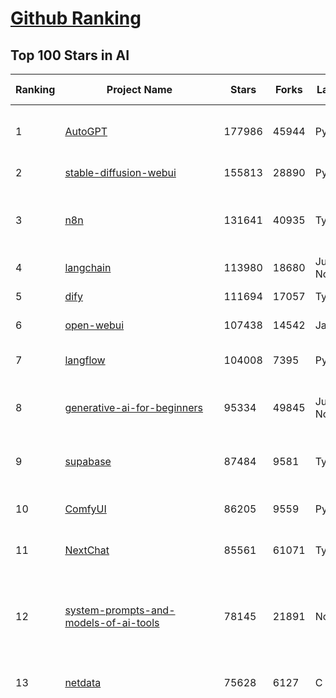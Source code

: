 [Github Ranking](../README.md)
==========

## Top 100 Stars in AI

| Ranking | Project Name | Stars | Forks | Language | Open Issues | Description | Last Commit |
| ------- | ------------ | ----- | ----- | -------- | ----------- | ----------- | ----------- |
| 1 | [AutoGPT](https://github.com/Significant-Gravitas/AutoGPT) | 177986 | 45944 | Python | 160 | AutoGPT is the vision of accessible AI for everyone, to use and to build on. Our mission is to provide the tools, so that you can focus on what matters. | 2025-08-21T23:24:40Z |
| 2 | [stable-diffusion-webui](https://github.com/AUTOMATIC1111/stable-diffusion-webui) | 155813 | 28890 | Python | 2363 | Stable Diffusion web UI | 2025-05-03T06:17:03Z |
| 3 | [n8n](https://github.com/n8n-io/n8n) | 131641 | 40935 | TypeScript | 617 | Fair-code workflow automation platform with native AI capabilities. Combine visual building with custom code, self-host or cloud, 400+ integrations. | 2025-08-22T02:17:33Z |
| 4 | [langchain](https://github.com/langchain-ai/langchain) | 113980 | 18680 | Jupyter Notebook | 213 | 🦜🔗 Build context-aware reasoning applications 🦜🔗 | 2025-08-21T21:57:55Z |
| 5 | [dify](https://github.com/langgenius/dify) | 111694 | 17057 | TypeScript | 711 | Production-ready platform for agentic workflow development. | 2025-08-22T03:37:16Z |
| 6 | [open-webui](https://github.com/open-webui/open-webui) | 107438 | 14542 | JavaScript | 199 | User-friendly AI Interface (Supports Ollama, OpenAI API, ...) | 2025-08-21T18:21:20Z |
| 7 | [langflow](https://github.com/langflow-ai/langflow) | 104008 | 7395 | Python | 436 | Langflow is a powerful tool for building and deploying AI-powered agents and workflows. | 2025-08-22T03:34:50Z |
| 8 | [generative-ai-for-beginners](https://github.com/microsoft/generative-ai-for-beginners) | 95334 | 49845 | Jupyter Notebook | 11 | 21 Lessons, Get Started Building with Generative AI  🔗 https://microsoft.github.io/generative-ai-for-beginners/ | 2025-08-21T14:31:38Z |
| 9 | [supabase](https://github.com/supabase/supabase) | 87484 | 9581 | TypeScript | 235 | The Postgres development platform. Supabase gives you a dedicated Postgres database to build your web, mobile, and AI applications. | 2025-08-22T03:38:21Z |
| 10 | [ComfyUI](https://github.com/comfyanonymous/ComfyUI) | 86205 | 9559 | Python | 2518 | The most powerful and modular diffusion model GUI, api and backend with a graph/nodes interface. | 2025-08-22T03:32:41Z |
| 11 | [NextChat](https://github.com/ChatGPTNextWeb/NextChat) | 85561 | 61071 | TypeScript | 660 | ✨ Light and Fast AI Assistant. Support: Web \| iOS \| MacOS \| Android \|  Linux \| Windows | 2025-08-10T09:21:12Z |
| 12 | [system-prompts-and-models-of-ai-tools](https://github.com/x1xhlol/system-prompts-and-models-of-ai-tools) | 78145 | 21891 | None | 48 | FULL v0, Cursor, Manus, Augment Code, Same.dev, Lovable, Devin, Replit Agent, Windsurf Agent, VSCode Agent, Dia Browser, Xcode, Trae AI, Cluely & Orchids.app (And other Open Sourced) System Prompts, Tools & AI Models. | 2025-08-18T19:55:09Z |
| 13 | [netdata](https://github.com/netdata/netdata) | 75628 | 6127 | C | 167 | The fastest path to AI-powered full stack observability, even for lean teams. | 2025-08-22T00:23:49Z |
| 14 | [funNLP](https://github.com/fighting41love/funNLP) | 75586 | 14966 | Python | 34 | 中英文敏感词、语言检测、中外手机/电话归属地/运营商查询、名字推断性别、手机号抽取、身份证抽取、邮箱抽取、中日文人名库、中文缩写库、拆字词典、词汇情感值、停用词、反动词表、暴恐词表、繁简体转换、英文模拟中文发音、汪峰歌词生成器、职业名称词库、同义词库、反义词库、否定词库、汽车品牌词库、汽车零件词库、连续英文切割、各种中文词向量、公司名字大全、古诗词库、IT词库、财经词库、成语词库、地名词库、历史名人词库、诗词词库、医学词库、饮食词库、法律词库、汽车词库、动物词库、中文聊天语料、中文谣言数据、百度中文问答数据集、句子相似度匹配算法集合、bert资源、文本生成&摘要相关工具、cocoNLP信息抽取工具、国内电话号码正则匹配、清华大学XLORE:中英文跨语言百科知识图谱、清华大学人工智能技术系列报告、自然语言生成、NLU太难了系列、自动对联数据及机器人、用户名黑名单列表、罪名法务名词及分类模型、微信公众号语料、cs224n深度学习自然语言处理课程、中文手写汉字识别、中文自然语言处理 语料/数据集、变量命名神器、分词语料库+代码、任务型对话英文数据集、ASR 语音数据集 + 基于深度学习的中文语音识别系统、笑声检测器、Microsoft多语言数字/单位/如日期时间识别包、中华新华字典数据库及api(包括常用歇后语、成语、词语和汉字)、文档图谱自动生成、SpaCy 中文模型、Common Voice语音识别数据集新版、神经网络关系抽取、基于bert的命名实体识别、关键词(Keyphrase)抽取包pke、基于医疗领域知识图谱的问答系统、基于依存句法与语义角色标注的事件三元组抽取、依存句法分析4万句高质量标注数据、cnocr：用来做中文OCR的Python3包、中文人物关系知识图谱项目、中文nlp竞赛项目及代码汇总、中文字符数据、speech-aligner: 从“人声语音”及其“语言文本”产生音素级别时间对齐标注的工具、AmpliGraph: 知识图谱表示学习(Python)库：知识图谱概念链接预测、Scattertext 文本可视化(python)、语言/知识表示工具：BERT & ERNIE、中文对比英文自然语言处理NLP的区别综述、Synonyms中文近义词工具包、HarvestText领域自适应文本挖掘工具（新词发现-情感分析-实体链接等）、word2word：(Python)方便易用的多语言词-词对集：62种语言/3,564个多语言对、语音识别语料生成工具：从具有音频/字幕的在线视频创建自动语音识别(ASR)语料库、构建医疗实体识别的模型（包含词典和语料标注）、单文档非监督的关键词抽取、Kashgari中使用gpt-2语言模型、开源的金融投资数据提取工具、文本自动摘要库TextTeaser: 仅支持英文、人民日报语料处理工具集、一些关于自然语言的基本模型、基于14W歌曲知识库的问答尝试--功能包括歌词接龙and已知歌词找歌曲以及歌曲歌手歌词三角关系的问答、基于Siamese bilstm模型的相似句子判定模型并提供训练数据集和测试数据集、用Transformer编解码模型实现的根据Hacker News文章标题自动生成评论、用BERT进行序列标记和文本分类的模板代码、LitBank：NLP数据集——支持自然语言处理和计算人文学科任务的100部带标记英文小说语料、百度开源的基准信息抽取系统、虚假新闻数据集、Facebook: LAMA语言模型分析，提供Transformer-XL/BERT/ELMo/GPT预训练语言模型的统一访问接口、CommonsenseQA：面向常识的英文QA挑战、中文知识图谱资料、数据及工具、各大公司内部里大牛分享的技术文档 PDF 或者 PPT、自然语言生成SQL语句（英文）、中文NLP数据增强（EDA）工具、英文NLP数据增强工具 、基于医药知识图谱的智能问答系统、京东商品知识图谱、基于mongodb存储的军事领域知识图谱问答项目、基于远监督的中文关系抽取、语音情感分析、中文ULMFiT-情感分析-文本分类-语料及模型、一个拍照做题程序、世界各国大规模人名库、一个利用有趣中文语料库 qingyun 训练出来的中文聊天机器人、中文聊天机器人seqGAN、省市区镇行政区划数据带拼音标注、教育行业新闻语料库包含自动文摘功能、开放了对话机器人-知识图谱-语义理解-自然语言处理工具及数据、中文知识图谱：基于百度百科中文页面-抽取三元组信息-构建中文知识图谱、masr: 中文语音识别-提供预训练模型-高识别率、Python音频数据增广库、中文全词覆盖BERT及两份阅读理解数据、ConvLab：开源多域端到端对话系统平台、中文自然语言处理数据集、基于最新版本rasa搭建的对话系统、基于TensorFlow和BERT的管道式实体及关系抽取、一个小型的证券知识图谱/知识库、复盘所有NLP比赛的TOP方案、OpenCLaP：多领域开源中文预训练语言模型仓库、UER：基于不同语料+编码器+目标任务的中文预训练模型仓库、中文自然语言处理向量合集、基于金融-司法领域(兼有闲聊性质)的聊天机器人、g2pC：基于上下文的汉语读音自动标记模块、Zincbase 知识图谱构建工具包、诗歌质量评价/细粒度情感诗歌语料库、快速转化「中文数字」和「阿拉伯数字」、百度知道问答语料库、基于知识图谱的问答系统、jieba_fast 加速版的jieba、正则表达式教程、中文阅读理解数据集、基于BERT等最新语言模型的抽取式摘要提取、Python利用深度学习进行文本摘要的综合指南、知识图谱深度学习相关资料整理、维基大规模平行文本语料、StanfordNLP 0.2.0：纯Python版自然语言处理包、NeuralNLP-NeuralClassifier：腾讯开源深度学习文本分类工具、端到端的封闭域对话系统、中文命名实体识别：NeuroNER vs. BertNER、新闻事件线索抽取、2019年百度的三元组抽取比赛：“科学空间队”源码、基于依存句法的开放域文本知识三元组抽取和知识库构建、中文的GPT2训练代码、ML-NLP - 机器学习(Machine Learning)NLP面试中常考到的知识点和代码实现、nlp4han:中文自然语言处理工具集(断句/分词/词性标注/组块/句法分析/语义分析/NER/N元语法/HMM/代词消解/情感分析/拼写检查、XLM：Facebook的跨语言预训练语言模型、用基于BERT的微调和特征提取方法来进行知识图谱百度百科人物词条属性抽取、中文自然语言处理相关的开放任务-数据集-当前最佳结果、CoupletAI - 基于CNN+Bi-LSTM+Attention 的自动对对联系统、抽象知识图谱、MiningZhiDaoQACorpus - 580万百度知道问答数据挖掘项目、brat rapid annotation tool: 序列标注工具、大规模中文知识图谱数据：1.4亿实体、数据增强在机器翻译及其他nlp任务中的应用及效果、allennlp阅读理解:支持多种数据和模型、PDF表格数据提取工具 、 Graphbrain：AI开源软件库和科研工具，目的是促进自动意义提取和文本理解以及知识的探索和推断、简历自动筛选系统、基于命名实体识别的简历自动摘要、中文语言理解测评基准，包括代表性的数据集&基准模型&语料库&排行榜、树洞 OCR 文字识别 、从包含表格的扫描图片中识别表格和文字、语声迁移、Python口语自然语言处理工具集(英文)、 similarity：相似度计算工具包，java编写、海量中文预训练ALBERT模型 、Transformers 2.0 、基于大规模音频数据集Audioset的音频增强 、Poplar：网页版自然语言标注工具、图片文字去除，可用于漫画翻译 、186种语言的数字叫法库、Amazon发布基于知识的人-人开放领域对话数据集 、中文文本纠错模块代码、繁简体转换 、 Python实现的多种文本可读性评价指标、类似于人名/地名/组织机构名的命名体识别数据集 、东南大学《知识图谱》研究生课程(资料)、. 英文拼写检查库 、 wwsearch是企业微信后台自研的全文检索引擎、CHAMELEON：深度学习新闻推荐系统元架构 、 8篇论文梳理BERT相关模型进展与反思、DocSearch：免费文档搜索引擎、 LIDA：轻量交互式对话标注工具 、aili - the fastest in-memory index in the East 东半球最快并发索引 、知识图谱车音工作项目、自然语言生成资源大全 、中日韩分词库mecab的Python接口库、中文文本摘要/关键词提取、汉字字符特征提取器 (featurizer)，提取汉字的特征（发音特征、字形特征）用做深度学习的特征、中文生成任务基准测评 、中文缩写数据集、中文任务基准测评 - 代表性的数据集-基准(预训练)模型-语料库-baseline-工具包-排行榜、PySS3：面向可解释AI的SS3文本分类器机器可视化工具 、中文NLP数据集列表、COPE - 格律诗编辑程序、doccano：基于网页的开源协同多语言文本标注工具 、PreNLP：自然语言预处理库、简单的简历解析器，用来从简历中提取关键信息、用于中文闲聊的GPT2模型：GPT2-chitchat、基于检索聊天机器人多轮响应选择相关资源列表(Leaderboards、Datasets、Papers)、(Colab)抽象文本摘要实现集锦(教程 、词语拼音数据、高效模糊搜索工具、NLP数据增广资源集、微软对话机器人框架 、 GitHub Typo Corpus：大规模GitHub多语言拼写错误/语法错误数据集、TextCluster：短文本聚类预处理模块 Short text cluster、面向语音识别的中文文本规范化、BLINK：最先进的实体链接库、BertPunc：基于BERT的最先进标点修复模型、Tokenizer：快速、可定制的文本词条化库、中文语言理解测评基准，包括代表性的数据集、基准(预训练)模型、语料库、排行榜、spaCy 医学文本挖掘与信息提取 、 NLP任务示例项目代码集、 python拼写检查库、chatbot-list - 行业内关于智能客服、聊天机器人的应用和架构、算法分享和介绍、语音质量评价指标(MOSNet, BSSEval, STOI, PESQ, SRMR)、 用138GB语料训练的法文RoBERTa预训练语言模型 、BERT-NER-Pytorch：三种不同模式的BERT中文NER实验、无道词典 - 有道词典的命令行版本，支持英汉互查和在线查询、2019年NLP亮点回顾、 Chinese medical dialogue data 中文医疗对话数据集 、最好的汉字数字(中文数字)-阿拉伯数字转换工具、 基于百科知识库的中文词语多词义/义项获取与特定句子词语语义消歧、awesome-nlp-sentiment-analysis - 情感分析、情绪原因识别、评价对象和评价词抽取、LineFlow：面向所有深度学习框架的NLP数据高效加载器、中文医学NLP公开资源整理 、MedQuAD：(英文)医学问答数据集、将自然语言数字串解析转换为整数和浮点数、Transfer Learning in Natural Language Processing (NLP) 、面向语音识别的中文/英文发音辞典、Tokenizers：注重性能与多功能性的最先进分词器、CLUENER 细粒度命名实体识别 Fine Grained Named Entity Recognition、 基于BERT的中文命名实体识别、中文谣言数据库、NLP数据集/基准任务大列表、nlp相关的一些论文及代码, 包括主题模型、词向量(Word Embedding)、命名实体识别(NER)、文本分类(Text Classificatin)、文本生成(Text Generation)、文本相似性(Text Similarity)计算等，涉及到各种与nlp相关的算法，基于keras和tensorflow 、Python文本挖掘/NLP实战示例、 Blackstone：面向非结构化法律文本的spaCy pipeline和NLP模型通过同义词替换实现文本“变脸” 、中文 预训练 ELECTREA 模型: 基于对抗学习 pretrain Chinese Model 、albert-chinese-ner - 用预训练语言模型ALBERT做中文NER 、基于GPT2的特定主题文本生成/文本增广、开源预训练语言模型合集、多语言句向量包、编码、标记和实现：一种可控高效的文本生成方法、 英文脏话大列表 、attnvis：GPT2、BERT等transformer语言模型注意力交互可视化、CoVoST：Facebook发布的多语种语音-文本翻译语料库，包括11种语言(法语、德语、荷兰语、俄语、西班牙语、意大利语、土耳其语、波斯语、瑞典语、蒙古语和中文)的语音、文字转录及英文译文、Jiagu自然语言处理工具 - 以BiLSTM等模型为基础，提供知识图谱关系抽取 中文分词 词性标注 命名实体识别 情感分析 新词发现 关键词 文本摘要 文本聚类等功能、用unet实现对文档表格的自动检测，表格重建、NLP事件提取文献资源列表 、 金融领域自然语言处理研究资源大列表、CLUEDatasetSearch - 中英文NLP数据集：搜索所有中文NLP数据集，附常用英文NLP数据集 、medical_NER - 中文医学知识图谱命名实体识别 、(哈佛)讲因果推理的免费书、知识图谱相关学习资料/数据集/工具资源大列表、Forte：灵活强大的自然语言处理pipeline工具集 、Python字符串相似性算法库、PyLaia：面向手写文档分析的深度学习工具包、TextFooler：针对文本分类/推理的对抗文本生成模块、Haystack：灵活、强大的可扩展问答(QA)框架、中文关键短语抽取工具 | 2024-05-10T07:38:24Z |
| 15 | [Deep-Live-Cam](https://github.com/hacksider/Deep-Live-Cam) | 72635 | 10491 | Python | 67 | real time face swap and one-click video deepfake with only a single image | 2025-08-11T13:37:45Z |
| 16 | [gemini-cli](https://github.com/google-gemini/gemini-cli) | 71064 | 7263 | TypeScript | 1527 | An open-source AI agent that brings the power of Gemini directly into your terminal. | 2025-08-22T02:51:32Z |
| 17 | [browser-use](https://github.com/browser-use/browser-use) | 68363 | 7921 | Python | 508 | 🌐 Make websites accessible for AI agents. Automate tasks online with ease. | 2025-08-22T00:41:06Z |
| 18 | [awesome-mcp-servers](https://github.com/punkpeye/awesome-mcp-servers) | 66885 | 5393 | None | 28 | A collection of MCP servers. | 2025-08-18T04:08:50Z |
| 19 | [LLMs-from-scratch](https://github.com/rasbt/LLMs-from-scratch) | 66854 | 9377 | Jupyter Notebook | 4 | Implement a ChatGPT-like LLM in PyTorch from scratch, step by step | 2025-08-20T02:08:30Z |
| 20 | [AppFlowy](https://github.com/AppFlowy-IO/AppFlowy) | 65013 | 4504 | Dart | 975 | Bring projects, wikis, and teams together with AI. AppFlowy is the AI collaborative workspace where you achieve more without losing control of your data. The leading open source Notion alternative. | 2025-08-20T02:52:32Z |
| 21 | [lobe-chat](https://github.com/lobehub/lobe-chat) | 64714 | 13428 | TypeScript | 894 | 🤯 Lobe Chat - an open-source, modern design AI chat framework. Supports multiple AI providers (OpenAI / Claude 4 / Gemini / DeepSeek / Ollama / Qwen), Knowledge Base (file upload / RAG ), one click install MCP Marketplace and Artifacts / Thinking. One-click FREE deployment of your private AI Agent application. | 2025-08-22T03:45:05Z |
| 22 | [ragflow](https://github.com/infiniflow/ragflow) | 62850 | 6470 | TypeScript | 2680 | RAGFlow is an open-source RAG (Retrieval-Augmented Generation) engine based on deep document understanding. | 2025-08-22T03:06:35Z |
| 23 | [awesome-llm-apps](https://github.com/Shubhamsaboo/awesome-llm-apps) | 61080 | 7362 | Python | 6 | Collection of awesome LLM apps with AI Agents and RAG using OpenAI, Anthropic, Gemini and opensource models. | 2025-08-18T02:24:57Z |
| 24 | [MetaGPT](https://github.com/FoundationAgents/MetaGPT) | 58012 | 6973 | Python | 12 | 🌟 The Multi-Agent Framework: First AI Software Company, Towards Natural Language Programming | 2025-06-30T11:45:55Z |
| 25 | [LLaMA-Factory](https://github.com/hiyouga/LLaMA-Factory) | 56568 | 6927 | Python | 595 | Unified Efficient Fine-Tuning of 100+ LLMs & VLMs (ACL 2024) | 2025-08-20T15:52:51Z |
| 26 | [gpt-engineer](https://github.com/AntonOsika/gpt-engineer) | 54755 | 7267 | Python | 31 | CLI platform to experiment with codegen. Precursor to: https://lovable.dev | 2025-05-14T10:15:10Z |
| 27 | [ChatGPT](https://github.com/lencx/ChatGPT) | 54038 | 6150 | Rust | 838 | 🔮 ChatGPT Desktop Application (Mac, Windows and Linux) | 2024-08-29T17:58:11Z |
| 28 | [meilisearch](https://github.com/meilisearch/meilisearch) | 52868 | 2134 | Rust | 211 | A lightning-fast search engine API bringing AI-powered hybrid search to your sites and applications. | 2025-08-21T15:58:12Z |
| 29 | [crawl4ai](https://github.com/unclecode/crawl4ai) | 51368 | 5091 | Python | 148 | 🚀🤖 Crawl4AI: Open-source LLM Friendly Web Crawler & Scraper. Don't be shy, join here: https://discord.gg/jP8KfhDhyN | 2025-08-21T13:44:07Z |
| 30 | [OpenBB](https://github.com/OpenBB-finance/OpenBB) | 50933 | 4775 | Python | 37 | Financial data platform for analysts, quants and AI agents. | 2025-08-20T03:18:48Z |
| 31 | [firecrawl](https://github.com/firecrawl/firecrawl) | 50658 | 4436 | TypeScript | 147 | The Web Data API for AI - Turn entire websites into LLM-ready markdown or structured data 🔥 | 2025-08-21T16:18:52Z |
| 32 | [autogen](https://github.com/microsoft/autogen) | 48964 | 7474 | Python | 394 | A programming framework for agentic AI 🤖 PyPi: autogen-agentchat Discord: https://aka.ms/autogen-discord Office Hour: https://aka.ms/autogen-officehour | 2025-08-20T06:43:11Z |
| 33 | [anything-llm](https://github.com/Mintplex-Labs/anything-llm) | 48186 | 4946 | JavaScript | 259 | The all-in-one Desktop & Docker AI application with built-in RAG, AI agents, No-code agent builder, MCP compatibility,  and more. | 2025-08-20T17:51:17Z |
| 34 | [dbeaver](https://github.com/dbeaver/dbeaver) | 44926 | 3803 | Java | 3048 | Free universal database tool and SQL client | 2025-08-21T21:38:55Z |
| 35 | [unsloth](https://github.com/unslothai/unsloth) | 44482 | 3598 | Python | 716 | Fine-tuning & Reinforcement Learning for LLMs. 🦥 Train OpenAI gpt-oss, Qwen3, Llama 4, DeepSeek-R1, Gemma 3, TTS 2x faster with 70% less VRAM. | 2025-08-21T23:54:39Z |
| 36 | [JeecgBoot](https://github.com/jeecgboot/JeecgBoot) | 43675 | 15518 | Java | 29 | 🔥企业级低代码平台集成了AI应用平台，帮助企业快速实现低代码开发和构建AI应用！前后端分离架构 SpringBoot，SpringCloud、Mybatis，Ant Design4、 Vue3.0、TS+vite！强大的代码生成器让前后端代码一键生成，无需写任何代码! 引领AI低代码开发模式: AI生成->OnlineCoding-> 代码生成-> 手工MERGE，显著的提高效率，又不失灵活~ | 2025-08-21T14:37:32Z |
| 37 | [Flowise](https://github.com/FlowiseAI/Flowise) | 42867 | 22000 | TypeScript | 618 | Build AI Agents, Visually | 2025-08-19T16:38:59Z |
| 38 | [ClickHouse](https://github.com/ClickHouse/ClickHouse) | 42476 | 7583 | C++ | 4440 | ClickHouse® is a real-time analytics database management system | 2025-08-22T03:33:16Z |
| 39 | [airflow](https://github.com/apache/airflow) | 41676 | 15478 | Python | 1283 | Apache Airflow - A platform to programmatically author, schedule, and monitor workflows | 2025-08-22T02:35:24Z |
| 40 | [kong](https://github.com/Kong/kong) | 41589 | 4967 | Lua | 67 | 🦍 The Cloud-Native API Gateway and AI Gateway. | 2025-08-19T03:57:06Z |
| 41 | [ailearning](https://github.com/apachecn/ailearning) | 41289 | 11576 | Python | 3 | AiLearning：数据分析+机器学习实战+线性代数+PyTorch+NLTK+TF2 | 2024-11-12T16:21:55Z |
| 42 | [ColossalAI](https://github.com/hpcaitech/ColossalAI) | 41104 | 4526 | Python | 427 | Making large AI models cheaper, faster and more accessible | 2025-08-18T09:10:00Z |
| 43 | [GitHubDaily](https://github.com/GitHubDaily/GitHubDaily) | 39740 | 4128 | None | 399 | 坚持分享 GitHub 上高质量、有趣实用的开源技术教程、开发者工具、编程网站、技术资讯。A list cool, interesting projects of GitHub. | 2025-03-20T08:54:47Z |
| 44 | [AI-For-Beginners](https://github.com/microsoft/AI-For-Beginners) | 39723 | 7725 | Jupyter Notebook | 27 | 12 Weeks, 24 Lessons, AI for All! | 2025-08-20T23:43:32Z |
| 45 | [ai-hedge-fund](https://github.com/virattt/ai-hedge-fund) | 39475 | 6952 | Python | 19 | An AI Hedge Fund Team | 2025-08-20T19:46:02Z |
| 46 | [MoneyPrinterTurbo](https://github.com/harry0703/MoneyPrinterTurbo) | 39338 | 5699 | Python | 180 | 利用AI大模型，一键生成高清短视频 Generate short videos with one click using AI LLM. | 2025-06-11T06:34:54Z |
| 47 | [upscayl](https://github.com/upscayl/upscayl) | 39184 | 1816 | TypeScript | 58 | 🆙 Upscayl - #1 Free and Open Source AI Image Upscaler for Linux, MacOS and Windows. | 2025-08-01T14:28:41Z |
| 48 | [mem0](https://github.com/mem0ai/mem0) | 38596 | 4015 | Python | 359 | Universal memory layer for AI Agents; Announcing OpenMemory MCP - local and secure memory management. | 2025-08-21T17:57:28Z |
| 49 | [ray](https://github.com/ray-project/ray) | 38584 | 6728 | Python | 2698 | Ray is an AI compute engine. Ray consists of a core distributed runtime and a set of AI Libraries for accelerating ML workloads. | 2025-08-22T03:10:54Z |
| 50 | [chatgpt-on-wechat](https://github.com/zhayujie/chatgpt-on-wechat) | 38566 | 9386 | Python | 300 | 基于大模型搭建的聊天机器人，同时支持 微信公众号、企业微信应用、飞书、钉钉 等接入，可选择ChatGPT/Claude/DeepSeek/文心一言/讯飞星火/通义千问/ Gemini/GLM-4/Kimi/LinkAI，能处理文本、语音和图片，访问操作系统和互联网，支持基于自有知识库进行定制企业智能客服。 | 2025-08-08T02:47:49Z |
| 51 | [quivr](https://github.com/QuivrHQ/quivr) | 38317 | 3673 | Python | 2 | Opiniated RAG for integrating GenAI in your apps 🧠   Focus on your product rather than the RAG. Easy integration in existing products with customisation!  Any LLM: GPT4, Groq, Llama. Any Vectorstore: PGVector, Faiss. Any Files. Anyway you want.  | 2025-07-09T12:55:23Z |
| 52 | [photoprism](https://github.com/photoprism/photoprism) | 38153 | 2126 | Go | 424 | AI-Powered Photos App for the Decentralized Web 🌈💎✨ | 2025-08-21T17:18:35Z |
| 53 | [Open-Assistant](https://github.com/LAION-AI/Open-Assistant) | 37454 | 3297 | Python | 228 | OpenAssistant is a chat-based assistant that understands tasks, can interact with third-party systems, and retrieve information dynamically to do so. | 2024-08-17T01:55:35Z |
| 54 | [aider](https://github.com/Aider-AI/aider) | 36852 | 3416 | Python | 999 | aider is AI pair programming in your terminal | 2025-08-13T17:30:01Z |
| 55 | [MockingBird](https://github.com/babysor/MockingBird) | 36564 | 5263 | Python | 476 | 🚀AI拟声: 5秒内克隆您的声音并生成任意语音内容 Clone a voice in 5 seconds to generate arbitrary speech in real-time | 2024-11-15T05:00:29Z |
| 56 | [docling](https://github.com/docling-project/docling) | 36483 | 2504 | Python | 483 | Get your documents ready for gen AI | 2025-08-21T16:18:08Z |
| 57 | [chatbox](https://github.com/chatboxai/chatbox) | 36318 | 3492 | TypeScript | 823 | User-friendly Desktop Client App for AI Models/LLMs (GPT, Claude, Gemini, Ollama...) | 2025-08-20T08:29:12Z |
| 58 | [google-research](https://github.com/google-research/google-research) | 36219 | 8165 | Jupyter Notebook | 1061 | Google Research | 2025-08-21T14:26:22Z |
| 59 | [crewAI](https://github.com/crewAIInc/crewAI) | 35972 | 4831 | Python | 49 | Framework for orchestrating role-playing, autonomous AI agents. By fostering collaborative intelligence, CrewAI empowers agents to work together seamlessly, tackling complex tasks. | 2025-08-22T01:53:32Z |
| 60 | [mindsdb](https://github.com/mindsdb/mindsdb) | 35363 | 5708 | Python | 56 | AI Analytics Engine that can answer questions over large scale data. - The only MCP Server you'll ever need | 2025-08-22T03:23:43Z |
| 61 | [AgentGPT](https://github.com/reworkd/AgentGPT) | 34788 | 9471 | TypeScript | 130 | 🤖 Assemble, configure, and deploy autonomous AI Agents in your browser. | 2025-04-29T01:19:32Z |
| 62 | [LocalAI](https://github.com/mudler/LocalAI) | 34759 | 2715 | Go | 374 | :robot: The free, Open Source alternative to OpenAI, Claude and others. Self-hosted and local-first. Drop-in replacement for OpenAI,  running on consumer-grade hardware. No GPU required. Runs gguf, transformers, diffusers and many more models architectures. Features: Generate Text, Audio, Video, Images, Voice Cloning, Distributed, P2P inference | 2025-08-21T21:47:49Z |
| 63 | [ai-agents-for-beginners](https://github.com/microsoft/ai-agents-for-beginners) | 34724 | 11044 | Jupyter Notebook | 9 | 11 Lessons to Get Started Building AI Agents | 2025-08-21T15:32:25Z |
| 64 | [cursor-free-vip](https://github.com/yeongpin/cursor-free-vip) | 34691 | 4260 | Python | 553 | [Support 0.49.x]（Reset Cursor AI MachineID & Bypass Higher Token Limit） Cursor Ai ，自动重置机器ID ， 免费升级使用Pro功能: You've reached your trial request limit. / Too many free trial accounts used on this machine. Please upgrade to pro. We have this limit in place to prevent abuse. Please let us know if you believe this is a mistake. | 2025-06-18T02:18:31Z |
| 65 | [gold-miner](https://github.com/xitu/gold-miner) | 34244 | 5048 | None | 9 | 🥇掘金翻译计划，可能是世界最大最好的英译中技术社区，最懂读者和译者的翻译平台： | 2024-04-17T09:44:37Z |
| 66 | [gpt-pilot](https://github.com/Pythagora-io/gpt-pilot) | 33311 | 3410 | Python | 236 | The first real AI developer | 2025-03-04T06:26:32Z |
| 67 | [Fabric](https://github.com/danielmiessler/Fabric) | 33129 | 3405 | JavaScript | 107 | Fabric is an open-source framework for augmenting humans using AI. It provides a modular system for solving specific problems using a crowdsourced set of AI prompts that can be used anywhere. | 2025-08-20T16:37:52Z |
| 68 | [ruoyi-vue-pro](https://github.com/YunaiV/ruoyi-vue-pro) | 32894 | 7082 | Java | 2 | 🔥 官方推荐 🔥 RuoYi-Vue 全新 Pro 版本，优化重构所有功能。基于 Spring Boot + MyBatis Plus + Vue & Element 实现的后台管理系统 + 微信小程序，支持 RBAC 动态权限、数据权限、SaaS 多租户、Flowable 工作流、三方登录、支付、短信、商城、CRM、ERP、AI 大模型等功能。你的 ⭐️ Star ⭐️，是作者生发的动力！ | 2025-08-20T13:38:57Z |
| 69 | [awesome-cursorrules](https://github.com/PatrickJS/awesome-cursorrules) | 32831 | 2715 | MDX | 33 | 📄  Configuration files that enhance Cursor AI editor experience with custom rules and behaviors | 2025-08-17T18:54:26Z |
| 70 | [spaCy](https://github.com/explosion/spaCy) | 32216 | 4563 | Python | 167 | 💫 Industrial-strength Natural Language Processing (NLP) in Python | 2025-05-28T15:28:05Z |
| 71 | [agno](https://github.com/agno-agi/agno) | 32132 | 4086 | Python | 124 | Open-source framework for building multi-agent systems with memory, knowledge and reasoning. | 2025-08-21T23:25:03Z |
| 72 | [chatbot-ui](https://github.com/mckaywrigley/chatbot-ui) | 32130 | 9297 | TypeScript | 176 | AI chat for any model. | 2024-08-03T00:38:07Z |
| 73 | [tabby](https://github.com/TabbyML/tabby) | 31990 | 1562 | Rust | 204 | Self-hosted AI coding assistant | 2025-08-19T20:03:43Z |
| 74 | [nacos](https://github.com/alibaba/nacos) | 31957 | 13131 | Java | 249 | an easy-to-use dynamic service discovery, configuration and service management platform for building AI cloud native applications. | 2025-08-21T15:24:26Z |
| 75 | [fairseq](https://github.com/facebookresearch/fairseq) | 31737 | 6591 | Python | 1191 | Facebook AI Research Sequence-to-Sequence Toolkit written in Python. | 2025-06-10T21:41:39Z |
| 76 | [Folo](https://github.com/RSSNext/Folo) | 31521 | 1435 | TypeScript | 197 | 🧡 Follow everything in one place | 2025-08-22T03:26:50Z |
| 77 | [netron](https://github.com/lutzroeder/netron) | 31229 | 2972 | JavaScript | 21 | Visualizer for neural network, deep learning and machine learning models | 2025-08-21T23:17:03Z |
| 78 | [cursor](https://github.com/cursor/cursor) | 31121 | 2028 | None | 2027 | The AI Code Editor | 2024-10-13T19:23:26Z |
| 79 | [khoj](https://github.com/khoj-ai/khoj) | 30771 | 1778 | Python | 76 | Your AI second brain. Self-hostable. Get answers from the web or your docs. Build custom agents, schedule automations, do deep research. Turn any online or local LLM into your personal, autonomous AI (gpt, claude, gemini, llama, qwen, mistral). Get started - free. | 2025-08-21T03:23:29Z |
| 80 | [exo](https://github.com/exo-explore/exo) | 30301 | 1957 | Python | 361 | Run your own AI cluster at home with everyday devices 📱💻 🖥️⌚ | 2025-03-21T22:23:32Z |
| 81 | [AI-Expert-Roadmap](https://github.com/AMAI-GmbH/AI-Expert-Roadmap) | 30195 | 2534 | JavaScript | 20 | Roadmap to becoming an Artificial Intelligence Expert in 2022 | 2023-12-31T02:20:16Z |
| 82 | [roop](https://github.com/s0md3v/roop) | 30144 | 6847 | Python | 0 | one-click face swap | 2024-08-19T12:57:17Z |
| 83 | [pytorch-lightning](https://github.com/Lightning-AI/pytorch-lightning) | 30011 | 3558 | Python | 917 | Pretrain, finetune ANY AI model of ANY size on multiple GPUs, TPUs with zero code changes. | 2025-08-21T16:07:19Z |
| 84 | [llm-app](https://github.com/pathwaycom/llm-app) | 29933 | 853 | Jupyter Notebook | 5 | Ready-to-run cloud templates for RAG, AI pipelines, and enterprise search with live data. 🐳Docker-friendly.⚡Always in sync with Sharepoint, Google Drive, S3, Kafka, PostgreSQL, real-time data APIs, and more. | 2025-07-30T12:13:39Z |
| 85 | [Mr.-Ranedeer-AI-Tutor](https://github.com/JushBJJ/Mr.-Ranedeer-AI-Tutor) | 29626 | 3381 | None | 13 | A GPT-4 AI Tutor Prompt for customizable personalized learning experiences. | 2025-06-14T06:58:48Z |
| 86 | [LibreChat](https://github.com/danny-avila/LibreChat) | 29326 | 5449 | TypeScript | 156 | Enhanced ChatGPT Clone: Features Agents, DeepSeek, Anthropic, AWS, OpenAI, Responses API, Azure, Groq, o1, GPT-5, Mistral, OpenRouter, Vertex AI, Gemini, Artifacts, AI model switching, message search, Code Interpreter, langchain, DALL-E-3, OpenAPI Actions, Functions, Secure Multi-User Auth, Presets, open-source for self-hosting. Active project. | 2025-08-21T16:50:10Z |
| 87 | [qlib](https://github.com/microsoft/qlib) | 28624 | 4423 | Python | 256 | Qlib is an AI-oriented Quant investment platform that aims to use AI tech to empower Quant Research, from exploring ideas to implementing productions. Qlib supports diverse ML modeling paradigms, including supervised learning, market dynamics modeling, and RL, and is now equipped with https://github.com/microsoft/RD-Agent to automate R&D process. | 2025-08-19T09:46:10Z |
| 88 | [Jobs_Applier_AI_Agent_AIHawk](https://github.com/feder-cr/Jobs_Applier_AI_Agent_AIHawk) | 28589 | 4321 | Python | 11 | AIHawk aims to easy job hunt process by automating the job application process. Utilizing artificial intelligence, it enables users to apply for multiple jobs in a tailored way. | 2025-05-28T13:24:12Z |
| 89 | [continue](https://github.com/continuedev/continue) | 28488 | 3381 | TypeScript | 730 | ⏩ Ship faster with Continuous AI. Build and run custom agents across your IDE, terminal, and CI | 2025-08-22T02:51:04Z |
| 90 | [so-vits-svc](https://github.com/svc-develop-team/so-vits-svc) | 27543 | 5036 | Python | 21 | SoftVC VITS Singing Voice Conversion | 2023-11-11T13:11:31Z |
| 91 | [Genesis](https://github.com/Genesis-Embodied-AI/Genesis) | 27090 | 2468 | Python | 124 | A generative world for general-purpose robotics & embodied AI learning. | 2025-08-22T00:26:38Z |
| 92 | [context7](https://github.com/upstash/context7) | 26795 | 1365 | JavaScript | 74 | Context7 MCP Server -- Up-to-date code documentation for LLMs and AI code editors | 2025-08-21T13:14:01Z |
| 93 | [nx](https://github.com/nrwl/nx) | 26730 | 2583 | TypeScript | 567 | An AI-first build platform that connects everything from your editor to CI. Helping you deliver fast, without breaking things. | 2025-08-22T01:59:19Z |
| 94 | [PDFMathTranslate](https://github.com/Byaidu/PDFMathTranslate) | 26553 | 2310 | Python | 110 | PDF scientific paper translation with preserved formats - 基于 AI 完整保留排版的 PDF 文档全文双语翻译，支持 Google/DeepL/Ollama/OpenAI 等服务，提供 CLI/GUI/MCP/Docker/Zotero | 2025-08-19T03:05:19Z |
| 95 | [500-AI-Machine-learning-Deep-learning-Computer-vision-NLP-Projects-with-code](https://github.com/ashishpatel26/500-AI-Machine-learning-Deep-learning-Computer-vision-NLP-Projects-with-code) | 26547 | 6076 | None | 43 | 500 AI Machine learning Deep learning Computer vision NLP Projects with code | 2025-08-01T11:54:09Z |
| 96 | [generative-models](https://github.com/Stability-AI/generative-models) | 26306 | 2939 | Python | 270 | Generative Models by Stability AI | 2025-05-20T14:53:33Z |
| 97 | [semantic-kernel](https://github.com/microsoft/semantic-kernel) | 25898 | 4151 | C# | 482 | Integrate cutting-edge LLM technology quickly and easily into your apps | 2025-08-21T07:36:02Z |
| 98 | [InvokeAI](https://github.com/invoke-ai/InvokeAI) | 25751 | 2642 | TypeScript | 625 | Invoke is a leading creative engine for Stable Diffusion models, empowering professionals, artists, and enthusiasts to generate and create visual media using the latest AI-driven technologies. The solution offers an industry leading WebUI, and serves as the foundation for multiple commercial products. | 2025-08-22T03:38:47Z |
| 99 | [composio](https://github.com/ComposioHQ/composio) | 25643 | 4370 | TypeScript | 58 | Composio equips your AI agents & LLMs with 100+ high-quality integrations via function calling | 2025-08-21T20:11:06Z |
| 100 | [FastGPT](https://github.com/labring/FastGPT) | 25564 | 6554 | TypeScript | 581 | FastGPT is a knowledge-based platform built on the LLMs, offers a comprehensive suite of out-of-the-box capabilities such as data processing, RAG retrieval, and visual AI workflow orchestration, letting you easily develop and deploy complex question-answering systems without the need for extensive setup or configuration. | 2025-08-22T03:34:47Z |

